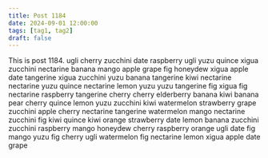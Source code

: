 ```yaml
---
title: Post 1184
date: 2024-09-01 12:00:00
tags: [tag1, tag2]
draft: false
---
```

This is post 1184.
ugli
cherry
zucchini
date
raspberry
ugli
yuzu
quince
xigua
zucchini
nectarine
banana
mango
apple
grape
fig
honeydew
xigua
apple
date
tangerine
xigua
zucchini
yuzu
banana
tangerine
kiwi
nectarine
nectarine
yuzu
quince
nectarine
lemon
yuzu
yuzu
tangerine
fig
xigua
fig
nectarine
raspberry
tangerine
cherry
cherry
elderberry
banana
kiwi
banana
pear
cherry
quince
lemon
yuzu
zucchini
kiwi
watermelon
strawberry
grape
zucchini
apple
cherry
nectarine
tangerine
watermelon
mango
nectarine
zucchini
fig
kiwi
quince
kiwi
orange
strawberry
date
lemon
banana
zucchini
zucchini
raspberry
mango
honeydew
cherry
raspberry
orange
ugli
date
fig
mango
yuzu
fig
cherry
ugli
watermelon
fig
nectarine
lemon
xigua
apple
date
grape
